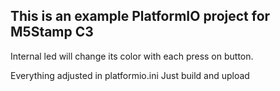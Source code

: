 ## This is an example PlatformIO project for M5Stamp C3
Internal led will change its color with each press on button.

Everything adjusted in platformio.ini
Just build and upload